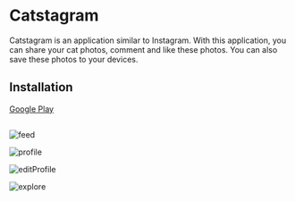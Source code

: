 # Catstagram

Catstagram is an application similar to Instagram. With this application, you can share your cat photos, comment and like these photos. You can also save these photos to your devices.

## Installation

[Google Play](https://play.google.com/store/apps/details?id=com.catstagram)

##

![feed](https://user-images.githubusercontent.com/65086568/224643158-ef925509-187e-4c9d-9495-84a69b3d7bb9.jpg)

![profile](https://user-images.githubusercontent.com/65086568/224643154-e71e1499-8210-4fcb-b95e-890d96a29d00.jpg)

![editProfile](https://user-images.githubusercontent.com/65086568/224643140-163bd699-86c2-497a-9dee-f0d5f7bee618.jpg)

![explore](https://user-images.githubusercontent.com/65086568/224643148-cf1ea763-9cba-4ddc-a373-28a1dc830b73.jpg)
